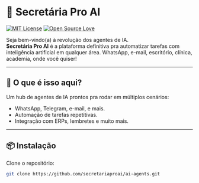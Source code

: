 # 🤖 Secretária Pro AI

[![MIT License](https://img.shields.io/badge/license-MIT-blue.svg)](./LICENSE)
[![Open Source Love](https://img.shields.io/badge/open%20source-%E2%9D%A4-red)](https://github.com/secretariaproai/ai-agents)

Seja bem-vindo(a) à revolução dos agentes de IA.  
**Secretária Pro AI** é a plataforma definitiva pra automatizar tarefas com inteligência artificial em qualquer área. WhatsApp, e-mail, escritório, clínica, academia, onde você quiser!

---

## 🚀 O que é isso aqui?

Um hub de agentes de IA prontos pra rodar em múltiplos cenários:
- WhatsApp, Telegram, e-mail, e mais.
- Automação de tarefas repetitivas.
- Integração com ERPs, lembretes e muito mais.

---

## 📦 Instalação

Clone o repositório:
```bash
git clone https://github.com/secretariaproai/ai-agents.git
